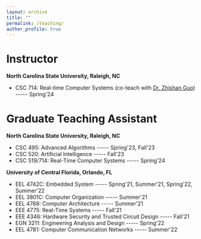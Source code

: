 ```yaml
---
layout: archive
title: ""
permalink: /teaching/
author_profile: true
---
```

Instructor
===
**North Carolina State University, Raleigh, NC**


- CSC 714: Real-time Computer Systems (co-teach with [Dr. Zhishan Guo](https://www.csc.ncsu.edu/people/zguo32))  ----- Spring'24



Graduate Teaching Assistant
==
**North Carolina State University, Raleigh, NC**

- CSC 495: Advanced Algorithms  ----- Spring'23, Fall'23
- CSC 520: Artificial Intelligence  ----- Fall'23
- CSC 519/714: Real-Time Computer Systems  ----- Spring'24


**University of Central Florida, Orlando, FL**

- EEL 4742C: Embedded System   ----- Spring'21, Summer'21, Spring'22, Summer'22
- EEL 3801C: Computer Organization    ----- Summer'21
- EEL 4768: Computer Architecture   ----- Summer'21
- EEE 4775: Real-Time Systems   ----- Fall'21
- EEE 4346: Hardware Security and Trusted Circuit Design   ----- Fall'21
- EGN 3211: Engineering Analysis and Design  -----  Spring'22
- EEL 4781: Computer Communication Networks   ----- Summer'22
